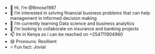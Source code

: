 - 👋 Hi, I’m @Rmose1987
- 👀 I’m interested in solving financial business problems that can help management in informed decision making
- 🌱 I’m currently learning Data science and business analytics
- 💞️ I’m looking to collaborate on insurance and banking projects
- 📫 Im in Kenya so i can be reached on +254711904960
- 😄 Pronouns: Resillient 
- ⚡ Fun fact: Jovial

<!---
Rmose1987/Rmose1987 is a ✨ special ✨ repository because its `README.md` (this file) appears on your GitHub profile.
You can click the Preview link to take a look at your changes.
--->
